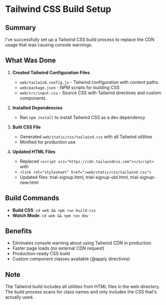 # Tailwind CSS Build Setup

## Summary
I've successfully set up a Tailwind CSS build process to replace the CDN usage that was causing console warnings.

## What Was Done

1. **Created Tailwind Configuration Files**
   - `web/tailwind.config.js` - Tailwind configuration with content paths
   - `web/package.json` - NPM scripts for building CSS
   - `web/src/input.css` - Source CSS with Tailwind directives and custom components

2. **Installed Dependencies**
   - Ran `npm install` to install Tailwind CSS as a dev dependency

3. **Built CSS File**
   - Generated `web/static/css/tailwind.css` with all Tailwind utilities
   - Minified for production use

4. **Updated HTML Files**
   - Replaced `<script src="https://cdn.tailwindcss.com"></script>` with 
   - `<link rel="stylesheet" href="/web/static/css/tailwind.css">`
   - Updated files: trial-signup.html, trial-signup-old.html, trial-signup-new.html

## Build Commands

- **Build CSS**: `cd web && npm run build-css`
- **Watch Mode**: `cd web && npm run dev`

## Benefits
- Eliminates console warning about using Tailwind CDN in production
- Faster page loads (no external CDN request)
- Production-ready CSS build
- Custom component classes available (@apply directives)

## Note
The Tailwind build includes all utilities from HTML files in the web directory. The build process scans for class names and only includes the CSS that's actually used.
